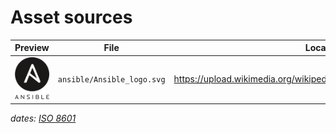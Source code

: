 # Asset sources

| Preview | File | Location | Date |
|---------|------|-------|---------|
| ![](ansible/Ansible_logo.svg) | `ansible/Ansible_logo.svg` | https://upload.wikimedia.org/wikipedia/commons/2/24/Ansible_logo.svg | 2021/10/26 |


_dates: [ISO 8601](https://www.iso.org/iso-8601-date-and-time-format.html)_
